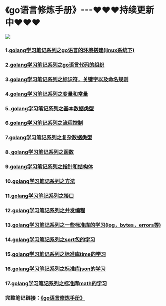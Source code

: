 
<BlogInfo id="1232" title="golang学习笔记系列" author="白日梦想猿" pv=0 read_times=0 pre_cost_time=28 category="golang" tag_list="['golang']" create_time="2022.09.10 18:09:00" update_time="2022.12.25 18:03:00" />

# 《go语言修炼手册》---❤❤❤持续更新中❤❤❤



![](https://gimg2.baidu.com/image_search/src=http%3A%2F%2Fp8.itc.cn%2Fq_70%2Fimages03%2F20210221%2Fd778753d6a0d4ab9b685aaf362810c0d.gif&refer=http%3A%2F%2Fp8.itc.cn&app=2002&size=f9999,10000&q=a80&n=0&g=0n&fmt=auto?sec=1665661975&t=37860c72d333426b69c936abcb7d5473)

### 1.[golang学习笔记系列之go语言的环境搭建(linux系统下)](http://www.lll.plus/learningPlanet/750)
### 2.[golang学习笔记系列之go语言代码的组织](http://www.lll.plus/learningPlanet/761)
### 3.[golang学习笔记系列之标识符，关键字以及命名规则](http://www.lll.plus/learningPlanet/762)
### 4.[golang学习笔记系列之变量和常量](http://www.lll.plus/learningPlanet/763)

### 5.[ golang学习笔记系列之基本数据类型](http://www.lll.plus/learningPlanet/764)

### 6.[golang学习笔记系列之流程控制](http://www.lll.plus/learningPlanet/766)

### 7.[golang学习笔记系列之复杂数据类型](http://www.lll.plus/learningPlanet/768)

### 8.[ golang学习笔记系列之函数](http://www.lll.plus/learningPlanet/770)

### 9.[golang学习笔记系列之指针和结构体](http://www.lll.plus/learningPlanet/771)

### 10.[golang学习笔记系列之方法](http://www.lll.plus/learningPlanet/774)

### 11.[golang学习笔记系列之接口](http://www.lll.plus/learningPlanet/776)

### 12.[golang学习笔记系列之并发编程](http://www.lll.plus/learningPlanet/777)

### 13.[golang学习笔记系列之一些标准库的学习(log，bytes，errors等)](http://www.lll.plus/learningPlanet/783)

### 14.[golang学习笔记系列之sort包的学习](http://www.lll.plus/learningPlanet/784)

### 15.[golang学习笔记系列之标准库time的学习](http://www.lll.plus/learningPlanet/785)

### 16.[golang学习笔记系列之标准库json的学习](http://www.lll.plus/learningPlanet/786)

### 17.[golang学习笔记系列之标准库math的学习](http://www.lll.plus/learningPlanet/787)





### 完整笔记链接：[《go语言修炼手册》](https://gitee.com/max-LLL/golang-notes/blob/master/docs/%E3%80%8Ago%E8%AF%AD%E8%A8%80%E4%BF%AE%E7%82%BC%E6%89%8B%E5%86%8C%E3%80%8B.md)




